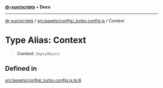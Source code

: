 [**@-xun/scripts**](../../../../../README.md) • **Docs**

***

[@-xun/scripts](../../../../../README.md) / [src/assets/config/\_turbo.config.js](../README.md) / Context

# Type Alias: Context

> **Context**: `EmptyObject`

## Defined in

[src/assets/config/\_turbo.config.js.ts:6](https://github.com/Xunnamius/xscripts/blob/fc291d92ca0fdd07ba7e5cb19471e1a974cabac7/src/assets/config/_turbo.config.js.ts#L6)
